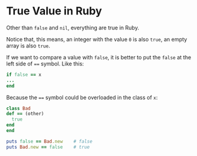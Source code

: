 # True Value in Ruby

Other than `false` and `nil`, everything are true in Ruby.

Notice that, this means, an integer with the value `0` is also `true`, an empty array is also `true`.

If we want to compare a value with `false`, it is better to put the `false` at the left side of `==` symbol. Like this:

  ```ruby
if false == x
  ...
end
  ```

Because the `==` symbol could be overloaded in the class of `x`:

  ```ruby
class Bad
  def == (other)
    true
  end
end

puts false == Bad.new    # false
puts Bad.new == false    # true
  ```
